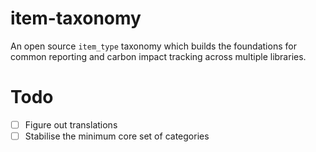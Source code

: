 # item-taxonomy

An open source `item_type` taxonomy which builds the foundations for common reporting and carbon impact tracking across multiple libraries.

# Todo

- [ ] Figure out translations
- [ ] Stabilise the minimum core set of categories
